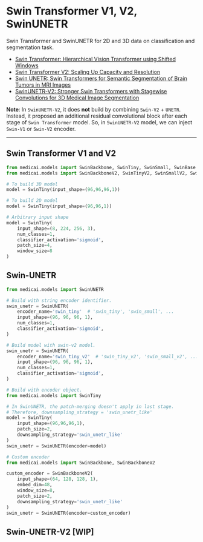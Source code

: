 # Swin Transformer V1, V2, SwinUNETR

Swin Transformer and SwinUNETR for 2D and 3D data on classification and segmentation task.

- [Swin Transformer: Hierarchical Vision Transformer using Shifted Windows](https://arxiv.org/abs/2103.14030)
- [Swin Transformer V2: Scaling Up Capacity and Resolution](https://arxiv.org/abs/2111.09883)
- [Swin UNETR: Swin Transformers for Semantic Segmentation of Brain Tumors in MRI Images](https://arxiv.org/abs/2201.01266)
- [SwinUNETR-V2: Stronger Swin Transformers with Stagewise Convolutions for 3D Medical Image Segmentation](https://link.springer.com/chapter/10.1007/978-3-031-43901-8_40)

**Note**: In `SwinUNETR-V2`, it does **not** build by combining `Swin-V2` + `UNETR`. Instead, it proposed an additional residual convolutional block after each stage of `Swin Transformer` model. So, in `SwinUNETR-V2` model, we can inject `Swin-V1` or `Swin-V2` encoder.

---

## Swin Transformer V1 and V2

```python
from medicai.models import SwinBackbone, SwinTiny, SwinSmall, SwinBase
from medicai.models import SwinBackboneV2, SwinTinyV2, SwinSmallV2, SwinBaseV2

# To build 3D model
model = SwinTiny(input_shape=(96,96,96,1))

# To build 2D model
model = SwinTiny(input_shape=(96,96,1))

# Arbitrary input shape
model = SwinTiny(
    input_shape=(8, 224, 256, 3), 
    num_classes=1,
    classifier_activation='sigmoid',
    patch_size=4,
    window_size=8
)
```

## Swin-UNETR

```python
from medicai.models import SwinUNETR

# Build with string encoder identifier.
swin_unetr = SwinUNETR(
    encoder_name='swin_tiny'  # 'swin_tiny', 'swin_small', ...
    input_shape=(96, 96, 96, 1),
    num_classes=1,
    classifier_activation='sigmoid',
)

# Build model with swin-v2 model.
swin_unetr = SwinUNETR(
    encoder_name='swin_tiny_v2'  # 'swin_tiny_v2', 'swin_small_v2', ...
    input_shape=(96, 96, 96, 1),
    num_classes=1,
    classifier_activation='sigmoid',
)
```

```python
# Build with encoder object.
from medicai.models import SwinTiny

# In SwinUNETR, the patch-merging doesn't apply in last stage.
# Therefore, downsampling_strategy = 'swin_unetr_like'
model = SwinTiny(
    input_shape=(96,96,96,1),
    patch_size=2, 
    downsampling_strategy='swin_unetr_like'
)
swin_unetr = SwinUNETR(encoder=model)
```

```python
# Custom encoder
from medicai.models import SwinBackbone, SwinBackboneV2

custom_encoder = SwinBackboneV2(
    input_shape=(64, 128, 128, 1),
    embed_dim=48,
    window_size=8,
    patch_size=2,
    downsampling_strategy='swin_unetr_like'
)
swin_unetr = SwinUNETR(encoder=custom_encoder)
```

## Swin-UNETR-V2 [WIP]